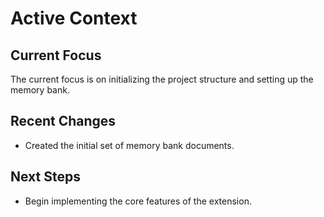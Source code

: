 # Active Context

## Current Focus

The current focus is on initializing the project structure and setting up the memory bank.

## Recent Changes

- Created the initial set of memory bank documents.

## Next Steps

- Begin implementing the core features of the extension.
